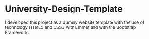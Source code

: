 # University-Design-Template
I developed this project as a dummy website template with the use of technology HTML5 and CSS3 with Emmet and with the Bootstrap Framework.
